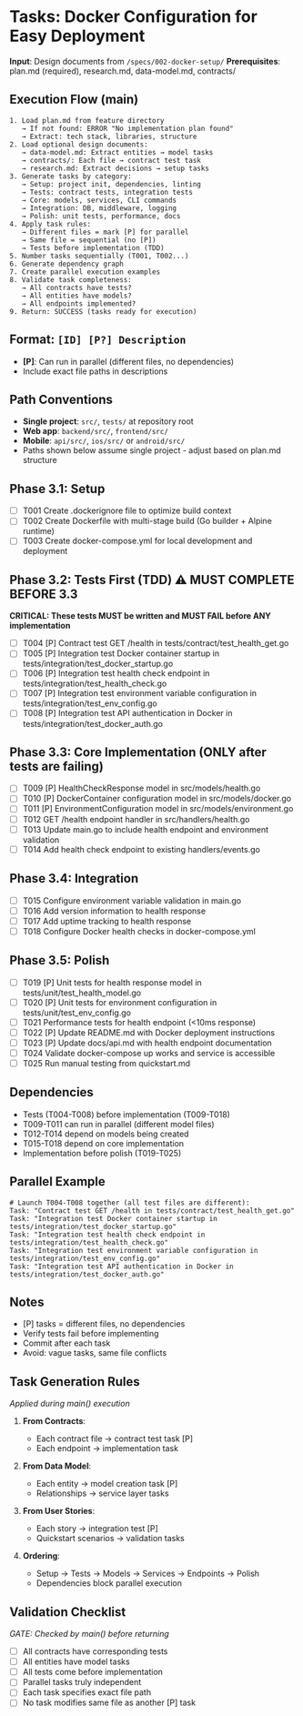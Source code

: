# Tasks: Docker Configuration for Easy Deployment

**Input**: Design documents from `/specs/002-docker-setup/`
**Prerequisites**: plan.md (required), research.md, data-model.md, contracts/

## Execution Flow (main)
```
1. Load plan.md from feature directory
   → If not found: ERROR "No implementation plan found"
   → Extract: tech stack, libraries, structure
2. Load optional design documents:
   → data-model.md: Extract entities → model tasks
   → contracts/: Each file → contract test task
   → research.md: Extract decisions → setup tasks
3. Generate tasks by category:
   → Setup: project init, dependencies, linting
   → Tests: contract tests, integration tests
   → Core: models, services, CLI commands
   → Integration: DB, middleware, logging
   → Polish: unit tests, performance, docs
4. Apply task rules:
   → Different files = mark [P] for parallel
   → Same file = sequential (no [P])
   → Tests before implementation (TDD)
5. Number tasks sequentially (T001, T002...)
6. Generate dependency graph
7. Create parallel execution examples
8. Validate task completeness:
   → All contracts have tests?
   → All entities have models?
   → All endpoints implemented?
9. Return: SUCCESS (tasks ready for execution)
```

## Format: `[ID] [P?] Description`
- **[P]**: Can run in parallel (different files, no dependencies)
- Include exact file paths in descriptions

## Path Conventions
- **Single project**: `src/`, `tests/` at repository root
- **Web app**: `backend/src/`, `frontend/src/`
- **Mobile**: `api/src/`, `ios/src/` or `android/src/`
- Paths shown below assume single project - adjust based on plan.md structure

## Phase 3.1: Setup
- [ ] T001 Create .dockerignore file to optimize build context
- [ ] T002 Create Dockerfile with multi-stage build (Go builder + Alpine runtime)
- [ ] T003 Create docker-compose.yml for local development and deployment

## Phase 3.2: Tests First (TDD) ⚠️ MUST COMPLETE BEFORE 3.3
**CRITICAL: These tests MUST be written and MUST FAIL before ANY implementation**
- [ ] T004 [P] Contract test GET /health in tests/contract/test_health_get.go
- [ ] T005 [P] Integration test Docker container startup in tests/integration/test_docker_startup.go
- [ ] T006 [P] Integration test health check endpoint in tests/integration/test_health_check.go
- [ ] T007 [P] Integration test environment variable configuration in tests/integration/test_env_config.go
- [ ] T008 [P] Integration test API authentication in Docker in tests/integration/test_docker_auth.go

## Phase 3.3: Core Implementation (ONLY after tests are failing)
- [ ] T009 [P] HealthCheckResponse model in src/models/health.go
- [ ] T010 [P] DockerContainer configuration model in src/models/docker.go
- [ ] T011 [P] EnvironmentConfiguration model in src/models/environment.go
- [ ] T012 GET /health endpoint handler in src/handlers/health.go
- [ ] T013 Update main.go to include health endpoint and environment validation
- [ ] T014 Add health check endpoint to existing handlers/events.go

## Phase 3.4: Integration
- [ ] T015 Configure environment variable validation in main.go
- [ ] T016 Add version information to health response
- [ ] T017 Add uptime tracking to health response
- [ ] T018 Configure Docker health checks in docker-compose.yml

## Phase 3.5: Polish
- [ ] T019 [P] Unit tests for health response model in tests/unit/test_health_model.go
- [ ] T020 [P] Unit tests for environment configuration in tests/unit/test_env_config.go
- [ ] T021 Performance tests for health endpoint (<10ms response)
- [ ] T022 [P] Update README.md with Docker deployment instructions
- [ ] T023 [P] Update docs/api.md with health endpoint documentation
- [ ] T024 Validate docker-compose up works and service is accessible
- [ ] T025 Run manual testing from quickstart.md

## Dependencies
- Tests (T004-T008) before implementation (T009-T018)
- T009-T011 can run in parallel (different model files)
- T012-T014 depend on models being created
- T015-T018 depend on core implementation
- Implementation before polish (T019-T025)

## Parallel Example
```
# Launch T004-T008 together (all test files are different):
Task: "Contract test GET /health in tests/contract/test_health_get.go"
Task: "Integration test Docker container startup in tests/integration/test_docker_startup.go"
Task: "Integration test health check endpoint in tests/integration/test_health_check.go"
Task: "Integration test environment variable configuration in tests/integration/test_env_config.go"
Task: "Integration test API authentication in Docker in tests/integration/test_docker_auth.go"
```

## Notes
- [P] tasks = different files, no dependencies
- Verify tests fail before implementing
- Commit after each task
- Avoid: vague tasks, same file conflicts

## Task Generation Rules
*Applied during main() execution*

1. **From Contracts**:
   - Each contract file → contract test task [P]
   - Each endpoint → implementation task

2. **From Data Model**:
   - Each entity → model creation task [P]
   - Relationships → service layer tasks

3. **From User Stories**:
   - Each story → integration test [P]
   - Quickstart scenarios → validation tasks

4. **Ordering**:
   - Setup → Tests → Models → Services → Endpoints → Polish
   - Dependencies block parallel execution

## Validation Checklist
*GATE: Checked by main() before returning*

- [ ] All contracts have corresponding tests
- [ ] All entities have model tasks
- [ ] All tests come before implementation
- [ ] Parallel tasks truly independent
- [ ] Each task specifies exact file path
- [ ] No task modifies same file as another [P] task